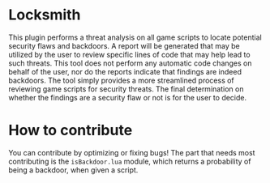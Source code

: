 # Locksmith

This plugin performs a threat analysis on all game scripts to locate potential security flaws and backdoors. A report will be generated that may be utilized by the user to review specific lines of code that may help lead to such threats. This tool does not perform any automatic code changes on behalf of the user, nor do the reports indicate that findings are indeed backdoors. The tool simply provides a more streamlined process of reviewing game scripts for security threats. The final determination on whether the findings are a security flaw or not is for the user to decide.

# How to contribute

You can contribute by optimizing or fixing bugs!
The part that needs most contributing is the `isBackdoor.lua` module, which returns a probability of being a backdoor, when given a script.
